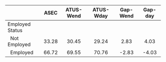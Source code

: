 
|                      |         ASEC |    ATUS-Wend |    ATUS-Wday |     Gap-Wend |      Gap-day |
| -------------------- | :----------: | :----------: | :----------: | :----------: | :----------: |
| Employed Status      |              |              |              |              |              |
| &nbsp;&nbsp;Not Employed |        33.28 |        30.45 |        29.24 |         2.83 |         4.03 |
| &nbsp;&nbsp;Employed |        66.72 |        69.55 |        70.76 |        -2.83 |        -4.03 |

